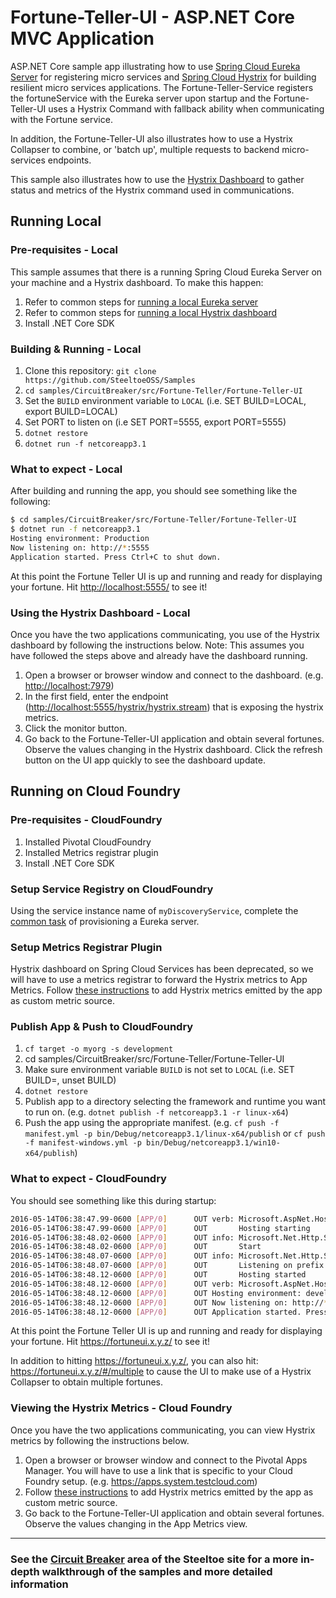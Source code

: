 # Fortune-Teller-UI - ASP.NET Core MVC Application

ASP.NET Core sample app illustrating how to use [Spring Cloud Eureka Server](https://projects.spring.io/spring-cloud) for registering micro services and [Spring Cloud Hystrix](https://projects.spring.io/spring-cloud/docs/1.0.3/spring-cloud.html#_circuit_breaker_hystrix_clients) for building resilient micro services applications. The Fortune-Teller-Service registers the fortuneService with the Eureka server upon startup and the Fortune-Teller-UI uses a Hystrix Command with fallback ability when communicating with the Fortune service.

In addition, the Fortune-Teller-UI also illustrates how to use a Hystrix Collapser to combine, or 'batch up', multiple requests to backend micro-services endpoints.

This sample also illustrates how to use the [Hystrix Dashboard](https://projects.spring.io/spring-cloud/docs/1.0.3/spring-cloud.html#_circuit_breaker_hystrix_dashboard) to gather status and metrics of the Hystrix command used in communications.

## Running Local

### Pre-requisites - Local

This sample assumes that there is a running Spring Cloud Eureka Server on your machine and a Hystrix dashboard. To make this happen:

1. Refer to common steps for [running a local Eureka server](/CommonTasks.md#Spring-Cloud-Eureka-Server)
1. Refer to common steps for [running a local Hystrix dashboard](/CommonTasks.md#Hystrix-Dashboard)
1. Install .NET Core SDK

### Building & Running - Local

1. Clone this repository: `git clone https://github.com/SteeltoeOSS/Samples`
1. `cd samples/CircuitBreaker/src/Fortune-Teller/Fortune-Teller-UI`
1. Set the `BUILD` environment variable to `LOCAL` (i.e. SET BUILD=LOCAL, export BUILD=LOCAL)
1. Set PORT to listen on (i.e SET PORT=5555, export PORT=5555)
1. `dotnet restore`
1. `dotnet run -f netcoreapp3.1`

### What to expect - Local

After building and running the app, you should see something like the following:

```bash
$ cd samples/CircuitBreaker/src/Fortune-Teller/Fortune-Teller-UI
$ dotnet run -f netcoreapp3.1
Hosting environment: Production
Now listening on: http://*:5555
Application started. Press Ctrl+C to shut down.
```

At this point the Fortune Teller UI is up and running and ready for displaying your fortune. Hit <http://localhost:5555/> to see it!

### Using the Hystrix Dashboard - Local

Once you have the two applications communicating, you use of the Hystrix dashboard by following the instructions below.  Note: This assumes you have followed the steps above and already have the dashboard running.

1. Open a browser or browser window and connect to the dashboard. (e.g. <http://localhost:7979>)
1. In the first field, enter the endpoint (<http://localhost:5555/hystrix/hystrix.stream>) that is exposing the hystrix metrics.
1. Click the monitor button.
1. Go back to the Fortune-Teller-UI application and obtain several fortunes.  Observe the values changing in the Hystrix dashboard.  Click the refresh button on the UI app quickly to see the dashboard update.

## Running on Cloud Foundry

### Pre-requisites - CloudFoundry

1. Installed Pivotal CloudFoundry
1. Installed Metrics registrar plugin
1. Install .NET Core SDK

### Setup Service Registry on CloudFoundry

Using the service instance name of `myDiscoveryService`, complete the [common task](/CommonTasks.md#Spring-Cloud-Eureka-Server) of provisioning a Eureka server.

### Setup Metrics Registrar Plugin 

Hystrix dashboard on Spring Cloud Services has been deprecated, so we will have to use a metrics registrar to forward the Hystrix metrics to App Metrics.  Follow [these instructions](https://docs.pivotal.io/application-service/2-12/metric-registrar/using.html) to add Hystrix metrics emitted by the app as custom metric source.

### Publish App & Push to CloudFoundry

1. `cf target -o myorg -s development`
1. cd samples/CircuitBreaker/src/Fortune-Teller/Fortune-Teller-UI
1. Make sure environment variable `BUILD` is not set to `LOCAL` (i.e. SET BUILD=, unset BUILD)
1. `dotnet restore`
1. Publish app to a directory selecting the framework and runtime you want to run on. (e.g. `dotnet publish -f netcoreapp3.1 -r linux-x64`)
1. Push the app using the appropriate manifest. (e.g. `cf push -f manifest.yml -p bin/Debug/netcoreapp3.1/linux-x64/publish` or `cf push -f manifest-windows.yml -p bin/Debug/netcoreapp3.1/win10-x64/publish`)

### What to expect - CloudFoundry

You should see something like this during startup:

```bash
2016-05-14T06:38:47.99-0600 [APP/0]      OUT verb: Microsoft.AspNet.Hosting.Internal.HostingEngine[4]
2016-05-14T06:38:47.99-0600 [APP/0]      OUT       Hosting starting
2016-05-14T06:38:48.02-0600 [APP/0]      OUT info: Microsoft.Net.Http.Server.WebListener[0]
2016-05-14T06:38:48.02-0600 [APP/0]      OUT       Start
2016-05-14T06:38:48.07-0600 [APP/0]      OUT info: Microsoft.Net.Http.Server.WebListener[0]
2016-05-14T06:38:48.07-0600 [APP/0]      OUT       Listening on prefix: http://*:58442/
2016-05-14T06:38:48.12-0600 [APP/0]      OUT       Hosting started
2016-05-14T06:38:48.12-0600 [APP/0]      OUT verb: Microsoft.AspNet.Hosting.Internal.HostingEngine[5]
2016-05-14T06:38:48.12-0600 [APP/0]      OUT Hosting environment: development
2016-05-14T06:38:48.12-0600 [APP/0]      OUT Now listening on: http://*:58442
2016-05-14T06:38:48.12-0600 [APP/0]      OUT Application started. Press Ctrl+C to shut down.
```

At this point the Fortune Teller UI is up and running and ready for displaying your fortune. Hit <https://fortuneui.x.y.z/> to see it!

In addition to hitting <https://fortuneui.x.y.z/>, you can also hit: <https://fortuneui.x.y.z/#/multiple> to cause the UI to make use of a Hystrix Collapser to obtain multiple fortunes.

### Viewing the Hystrix Metrics - Cloud Foundry

Once you have the two applications communicating, you can view Hystrix metrics by following the instructions below.

1. Open a browser or browser window and connect to the Pivotal Apps Manager.  You will have to use a link that is specific to your Cloud Foundry setup. (e.g. <https://apps.system.testcloud.com>)
1. Follow [these instructions](https://docs.vmware.com/en/App-Metrics-for-VMware-Tanzu/2.1/app-metrics/GUID-using.html#custom-metrics) to add Hystrix metrics emitted by the app as custom metric source.
1. Go back to the Fortune-Teller-UI application and obtain several fortunes.  Observe the values changing in the App Metrics view.

---

### See the [Circuit Breaker](https://steeltoe.io/circuit-breakers) area of the Steeltoe site for a more in-depth walkthrough of the samples and more detailed information
